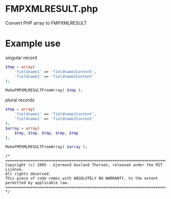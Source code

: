 # FMPXMLRESULT.php
Convert PHP array to FMPXMLRESULT

Example use
===
singular record
```php
$tmp = array(
	'fieldname1' => 'fieldname1Content',
	'fieldname2' => 'fieldname2Content'
);

MakeFMPXMLRESULTFromArray( $tmp );

```
plural records
```php
$tmp = array(
	'fieldname1' => 'fieldname1Content',
	'fieldname2' => 'fieldname2Content'
);
$array = array(
	$tmp, $tmp, $tmp, $tmp, $tmp
);

MakeFMPXMLRESULTFromArray( $array );
```
```
/*
========================================================================================
Copyright (c) 2005 - Gjermund Gusland Thorsen, released under the MIT License.
All rights deserved.
This piece of code comes with ABSOLUTELY NO WARRANTY, to the extent permitted by applicable law.
========================================================================================
*/
```
